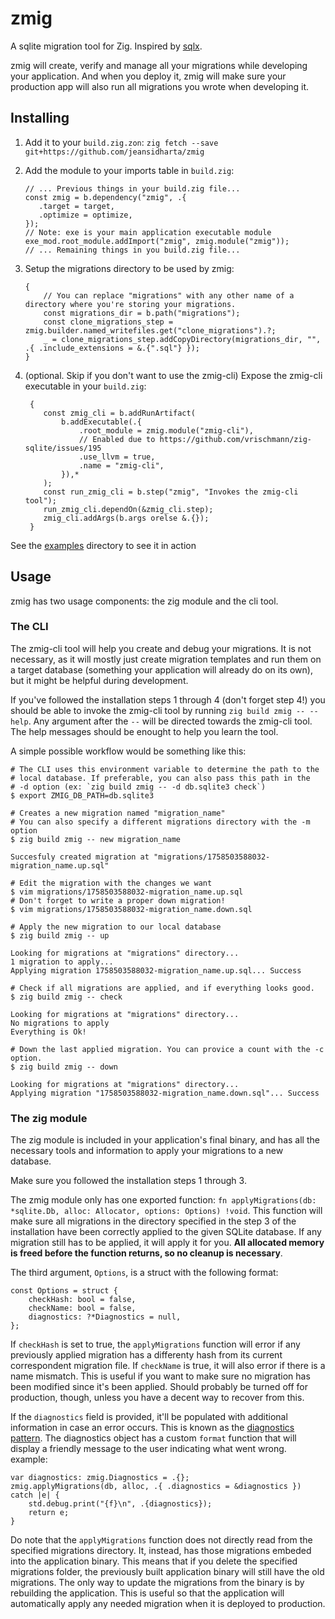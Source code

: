 # zmig

A sqlite migration tool for Zig. Inspired by
[sqlx](https://github.com/launchbadge/sqlx).

zmig will create, verify and manage all your migrations while developing your
application. And when you deploy it, zmig will make sure your production app
will also run all migrations you wrote when developing it.

## Installing

1. Add it to your `build.zig.zon`:
   `zig fetch --save git+https://github.com/jeansidharta/zmig`

2. Add the module to your imports table in `build.zig`:

   ```zig
   // ... Previous things in your build.zig file...
   const zmig = b.dependency("zmig", .{
      .target = target,
      .optimize = optimize,
   });
   // Note: exe is your main application executable module
   exe_mod.root_module.addImport("zmig", zmig.module("zmig"));
   // ... Remaining things in you build.zig file...
   ```

3. Setup the migrations directory to be used by zmig:
   ```zig
   {
       // You can replace "migrations" with any other name of a directory where you're storing your migrations.
       const migrations_dir = b.path("migrations");
       const clone_migrations_step = zmig.builder.named_writefiles.get("clone_migrations").?;
       _ = clone_migrations_step.addCopyDirectory(migrations_dir, "", .{ .include_extensions = &.{".sql"} });
   }
   ```
4. (optional. Skip if you don't want to use the zmig-cli) Expose the zmig-cli
   executable in your `build.zig`:
   ```zig
    {
       const zmig_cli = b.addRunArtifact(
           b.addExecutable(.{
               .root_module = zmig.module("zmig-cli"),
               // Enabled due to https://github.com/vrischmann/zig-sqlite/issues/195
               .use_llvm = true,
               .name = "zmig-cli",
           }),*
       );
       const run_zmig_cli = b.step("zmig", "Invokes the zmig-cli tool");
       run_zmig_cli.dependOn(&zmig_cli.step);
       zmig_cli.addArgs(b.args orelse &.{});
    }
   ```

See the [examples](https://github.com/Jeansidharta/zmig/tree/main/examples)
directory to see it in action

## Usage

zmig has two usage components: the zig module and the cli tool.

### The CLI

The zmig-cli tool will help you create and debug your migrations. It is not
necessary, as it will mostly just create migration templates and run them on a
target database (something your application will already do on its own), but it
might be helpful during development.

If you've followed the installation steps 1 through 4 (don't forget step 4!) you
should be able to invoke the zmig-cli tool by running
`zig build zmig -- --help`. Any argument after the `--` will be directed towards
the zmig-cli tool. The help messages should be enought to help you learn the
tool.

A simple possible workflow would be something like this:

```console
# The CLI uses this environment variable to determine the path to the
# local database. If preferable, you can also pass this path in the
# -d option (ex: `zig build zmig -- -d db.sqlite3 check`)
$ export ZMIG_DB_PATH=db.sqlite3

# Creates a new migration named "migration_name"
# You can also specify a different migrations directory with the -m option
$ zig build zmig -- new migration_name

Succesfuly created migration at "migrations/1758503588032-migration_name.up.sql"

# Edit the migration with the changes we want
$ vim migrations/1758503588032-migration_name.up.sql
# Don't forget to write a proper down migration!
$ vim migrations/1758503588032-migration_name.down.sql

# Apply the new migration to our local database
$ zig build zmig -- up

Looking for migrations at "migrations" directory...
1 migration to apply...
Applying migration 1758503588032-migration_name.up.sql... Success

# Check if all migrations are applied, and if everything looks good.
$ zig build zmig -- check

Looking for migrations at "migrations" directory...
No migrations to apply
Everything is Ok!

# Down the last applied migration. You can provice a count with the -c option.
$ zig build zmig -- down

Looking for migrations at "migrations" directory...
Applying migration "1758503588032-migration_name.down.sql"... Success

```

### The zig module

The zig module is included in your application's final binary, and has all the
necessary tools and information to apply your migrations to a new database.

Make sure you followed the installation steps 1 through 3.

The zmig module only has one exported function:
`fn applyMigrations(db: *sqlite.Db, alloc: Allocator, options: Options) !void`.
This function will make sure all migrations in the directory specified in the
step 3 of the installation have been correctly applied to the given SQLite
database. If any migration still has to be applied, it will apply it for you.
**All allocated memory is freed before the function returns, so no cleanup is
necessary**.

The third argument, `Options`, is a struct with the following format:

```zig
const Options = struct {
    checkHash: bool = false,
    checkName: bool = false,
    diagnostics: ?*Diagnostics = null,
};
```

If `checkHash` is set to true, the `applyMigrations` function will error if any
previously applied migration has a differenty hash from its current
correspondent migration file. If `checkName` is true, it will also error if
there is a name mismatch. This is useful if you want to make sure no migration
has been modified since it's been applied. Should probably be turned off for
production, though, unless you have a decent way to recover from this.

If the `diagnostics` field is provided, it'll be populated with additional
information in case an error occurs. This is known as the
[diagnostics pattern](https://mikemikeb.com/blog/zig_error_payloads/). The
diagnostics object has a custom `format` function that will display a friendly
message to the user indicating what went wrong. example:

```zig
var diagnostics: zmig.Diagnostics = .{};
zmig.applyMigrations(db, alloc, .{ .diagnostics = &diagnostics }) catch |e| {
    std.debug.print("{f}\n", .{diagnostics});
    return e;
}
```

Do note that the `applyMigrations` function does not directly read from the
specified migrations directory. It, instead, has those migrations embeded into
the application binary. This means that if you delete the specified migrations
folder, the previously built application binary will still have the old
migrations. The only way to update the migrations from the binary is by
rebuilding the application. This is useful so that the application will
automatically apply any needed migration when it is deployed to production.
